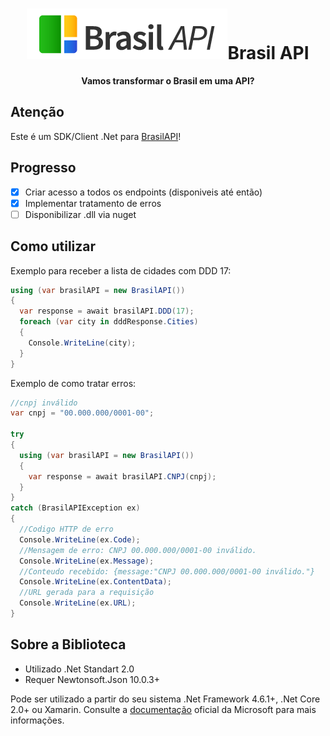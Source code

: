 <h1 align="center"><img src="https://raw.githubusercontent.com/BrasilAPI/BrasilAPI/master/public/brasilapi-logo-small.png">Brasil API</h1>

<div align="center">
  <p>
    <strong>Vamos transformar o Brasil em uma API?</strong>
  </p>
</div>

## Atenção
Este é um SDK/Client .Net para <a href="https://github.com/BrasilAPI/BrasilAPI" target="_blank">BrasilAPI</a>!

## Progresso
- [x] Criar acesso a todos os endpoints (disponiveis até então)
- [x] Implementar tratamento de erros
- [ ] Disponibilizar .dll via nuget 

## Como utilizar
Exemplo para receber a lista de cidades com DDD 17:
``` cs
using (var brasilAPI = new BrasilAPI())
{
  var response = await brasilAPI.DDD(17);
  foreach (var city in dddResponse.Cities)
  {
    Console.WriteLine(city);
  }
}
```

Exemplo de como tratar erros:
``` cs
//cnpj inválido
var cnpj = "00.000.000/0001-00";

try
{
  using (var brasilAPI = new BrasilAPI())
  {
    var response = await brasilAPI.CNPJ(cnpj);
  }
}
catch (BrasilAPIException ex)
{
  //Codigo HTTP de erro
  Console.WriteLine(ex.Code);
  //Mensagem de erro: CNPJ 00.000.000/0001-00 inválido.
  Console.WriteLine(ex.Message);
  //Conteudo recebido: {message:"CNPJ 00.000.000/0001-00 inválido."}
  Console.WriteLine(ex.ContentData);
  //URL gerada para a requisição
  Console.WriteLine(ex.URL);
} 
```


## Sobre a Biblioteca
- Utilizado .Net Standart 2.0 
- Requer Newtonsoft.Json 10.0.3+

Pode ser utilizado a partir do seu sistema .Net Framework 4.6.1+, .Net Core 2.0+ ou Xamarin. Consulte a <a href="https://docs.microsoft.com/en-us/dotnet/standard/net-standard" target="_blank">documentação</a> oficial da Microsoft para mais informações.


